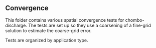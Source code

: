 ## Convergence

This folder contains various spatial convergence tests for chombo-discharge.
The tests are set up so they use a coarsening of a fine-grid solution to estimate the coarse-grid error.

Tests are organized by application type.
